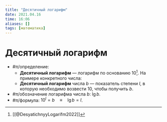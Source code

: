 ```yaml
---
title: "Десятичный логарифм"
date: 2021.04.16
time: 16:06
aliases: []
tags: [математика]
---
```


# Десятичный логарифм

- #π/определение:
	- **Десятичный логарифм** — логарифм по основанию 10[^1]. На примере конкретного числа:
	- **Десятичный логарифм** числа $b$ — показатель степени $l$, в которую необходимо возвести $10$, чтобы получить $b$.
- #π/обозначение логарифма числа $b$: $\lg b$.
- #π/формула: $10^l = b \quad \equiv \quad \lg b=l$.

[^1]: [[@DesyatichnyyLogarifm2022]]